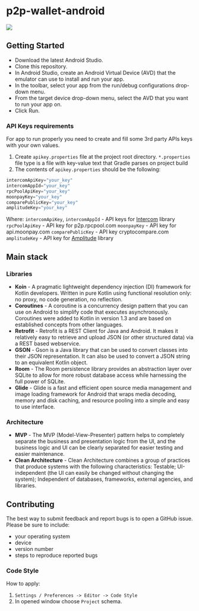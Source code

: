 # p2p-wallet-android

![](https://cdn.discordapp.com/attachments/737610668726812763/777332771600990259/wallets_android2x.png)

## Getting Started
- Download the latest Android Studio.
- Clone this repository.
- In Android Studio, create an Android Virtual Device (AVD) that the emulator can use to install and run your app.
- In the toolbar, select your app from the run/debug configurations drop-down menu.
- From the target device drop-down menu, select the AVD that you want to run your app on.
- Click Run.

### API Keys requirements
For app to run properly you need to create and fill some 3rd party APIs keys with your own values. 
1. Create `apikey.properties` file at the project root directory. `*.properties` file type is a file with key-value text that Gradle parses on project build
2. The contents of `apikey.properties` should be the following:
```groovy
intercomApiKey="your_key"
intercomAppId="your_key"
rpcPoolApiKey="your_key"
moonpayKey="your_key"
comparePublicKey="your_key"
amplitudeKey="your_key"
```
Where:
`intercomApiKey`, `intercomAppId` - API keys for [Intercom](https://www.intercom.com) library
`rpcPoolApiKey` - API key for p2p.rpcpool.com
`moonpayKey` - API key for api.moonpay.com
`comparePublicKey` - API key cryptocompare.com
`amplitudeKey` - API key for [Amplitude](https://developers.amplitude.com/docs/android) library

## Main stack

### Libraries
- **Koin** - A pragmatic lightweight dependency injection (DI) framework for Kotlin developers. Written in pure Kotlin using functional resolution only: no proxy, no code generation, no reflection.
- **Coroutines** - A coroutine is a concurrency design pattern that you can use on Android to simplify code that executes asynchronously. Coroutines were added to Kotlin in version 1.3 and are based on established concepts from other languages.
- **Retrofit** - Retrofit is a REST Client for Java and Android. It makes it relatively easy to retrieve and upload JSON (or other structured data) via a REST based webservice.
- **GSON** - Gson is a Java library that can be used to convert classes into their JSON representation. It can also be used to convert a JSON string to an equivalent Kotlin object.
- **Room** - The Room persistence library provides an abstraction layer over SQLite to allow for more robust database access while harnessing the full power of SQLite.
- **Glide** - Glide is a fast and efficient open source media management and image loading framework for Android that wraps media decoding, memory and disk caching, and resource pooling into a simple and easy to use interface.

### Architecture
- **MVP** - The MVP (Model-View-Presenter) pattern helps to completely separate the business and presentation logic from the UI, and the business logic and UI can be clearly separated for easier testing and easier maintenance.
- **Clean Architecture** - Clean Architecture combines a group of practices that produce systems with the following characteristics: Testable; UI-independent (the UI can easily be changed without changing the system); Independent of databases, frameworks, external agencies, and libraries.

## Contributing
The best way to submit feedback and report bugs is to open a GitHub issue. Please be sure to include:
- your operating system
- device
- version number
- steps to reproduce reported bugs

### Code Style
How to apply:
1. `Settings / Preferences -> Editor -> Code Style`
2. In opened window choose `Project` schema.
